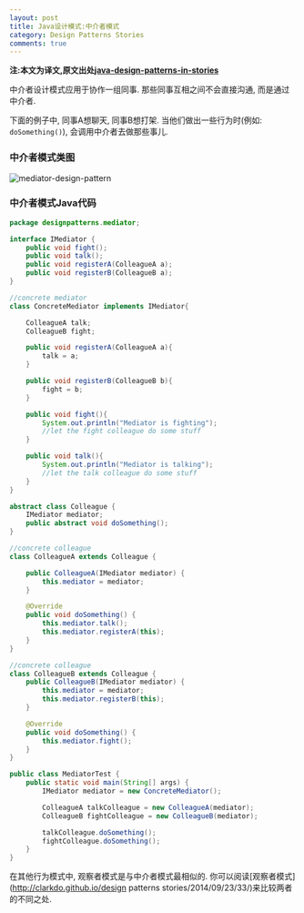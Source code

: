 ```yaml
---
layout: post
title: Java设计模式:中介者模式
category: Design Patterns Stories
comments: true
---
```


**注:本文为译文,原文出处[java-design-patterns-in-stories](http://www.programcreek.com/java-design-patterns-in-stories/)**

中介者设计模式应用于协作一组同事. 那些同事互相之间不会直接沟通, 而是通过中介者.<br/>

下面的例子中, 同事A想聊天, 同事B想打架. 当他们做出一些行为时(例如: `doSomething()`), 会调用中介者去做那些事儿.



### **中介者模式类图**

<img src="http://www.programcreek.com/wp-content/uploads/2013/02/mediator-design-pattern.png" alt="mediator-design-pattern" class="alignleft size-full wp-image-7823"/>

### **中介者模式Java代码**

``` java
package designpatterns.mediator;

interface IMediator {
    public void fight();
    public void talk();
    public void registerA(ColleagueA a);
    public void registerB(ColleagueB a);
}

//concrete mediator
class ConcreteMediator implements IMediator{

    ColleagueA talk;
    ColleagueB fight;

    public void registerA(ColleagueA a){
        talk = a;
    }

    public void registerB(ColleagueB b){
        fight = b;
    }

    public void fight(){
        System.out.println("Mediator is fighting");
        //let the fight colleague do some stuff
    }

    public void talk(){
        System.out.println("Mediator is talking");
        //let the talk colleague do some stuff
    }
}

abstract class Colleague {
    IMediator mediator;
    public abstract void doSomething();
}

//concrete colleague
class ColleagueA extends Colleague {

    public ColleagueA(IMediator mediator) {
        this.mediator = mediator;
    }

    @Override
    public void doSomething() {
        this.mediator.talk();
        this.mediator.registerA(this);
    }
}

//concrete colleague
class ColleagueB extends Colleague {
    public ColleagueB(IMediator mediator) {
        this.mediator = mediator;
        this.mediator.registerB(this);
    }

    @Override
    public void doSomething() {
        this.mediator.fight();
    }
}

public class MediatorTest {
    public static void main(String[] args) {
        IMediator mediator = new ConcreteMediator();

        ColleagueA talkColleague = new ColleagueA(mediator);
        ColleagueB fightColleague = new ColleagueB(mediator);

        talkColleague.doSomething();
        fightColleague.doSomething();
    }
}
```

在其他行为模式中, 观察者模式是与中介者模式最相似的. 你可以阅读[观察者模式](http://clarkdo.github.io/design patterns stories/2014/09/23/33/)来比较两者的不同之处.
